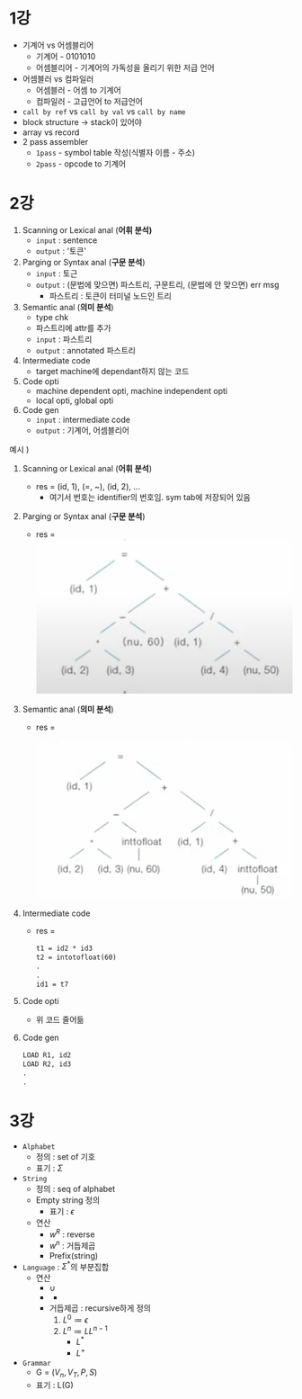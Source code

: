 # 1강

- 기계어 vs 어셈블리어
  - 기계어 - 0101010
  - 어셈블리어 - 기계어의 가독성을 올리기 위한 저급 언어
- 어셈블러 vs 컴파일러
  - 어셈블러 - 어셈 to 기계어
  - 컴파일러 - 고급언어 to 저급언어
- `call by ref` vs `call by val` vs `call by name`
- block structure -> stack이 있어야
- array vs record
- 2 pass assembler
  - `1pass` - symbol table 작성(식별자 이름 - 주소)
  - `2pass` - opcode to 기계어



# 2강

1. Scanning or Lexical anal (**어휘 분석)**
   - `input` : sentence
   - `output` : '토큰'
2. Parging or Syntax anal (**구문 분석**)
   - `input` : 토근
   - `output` : (문법에 맞으면) 파스트리, 구문트리, (문법에 안 맞으면) err msg
     - 파스트리 : 토큰이 터미널 노드인 트리
3. Semantic anal (**의미 분석**)
   - type chk
   - 파스트리에 attr를 추가
   - `input` : 파스트리
   - `output` : annotated 파스트리
4. Intermediate code
   - target machine에 dependant하지 않는 코드
5. Code opti
   - machine dependent opti, machine independent opti
   - local opti, global opti
6. Code gen
   - `input` : intermediate code
   - `output` : 기계어, 어셈블리어



예시 )

1. Scanning or Lexical anal (**어휘 분석**)

   - res = (id, 1), (=, ~), (id, 2),  ...
     - 여기서 번호는 identifier의 번호임. sym tab에 저장되어 있음

2. Parging or Syntax anal (**구문 분석**)

   - res = ![image-20210930130428469](./imgs_for_docs/image-20210930130428469.png)

3. Semantic anal (**의미 분석**)

   - res = 

     ![image-20210930130538589](./imgs_for_docs/image-20210930130538589.png)

4. Intermediate code

   - res =

     ```shell
     t1 = id2 * id3
     t2 = intotofloat(60)
     .
     .
     id1 = t7
     ```

5. Code opti

   - 위 코드 줄어듦

6. Code gen

   ```assembly
   LOAD R1, id2
   LOAD R2, id3
   .
   .
   ```

   



# 3강

- `Alphabet`
  - 정의 : set of 기호
  - 표기 : $\Sigma$
- `String`
  - 정의 : seq of alphabet
  - Empty string 정의
    - 표기 : $\epsilon$
  - 연산
    - $w^R$ : reverse
    - $w^n$ : 거듭제곱
    - Prefix(string)
- `Language` : $\Sigma^*$의 부분집합
  - 연산
    - $\cup$ 
    - *
    - 거듭제곱 : recursive하게 정의
      1. $L^0\coloneqq {\epsilon}$
      2. $L^n\coloneqq LL^{n-1}$
         - $L^*$
         - $L^+$
- `Grammar`
  - G = ($V_n, V_T, P, S$)
  - 표기 : L(G)



